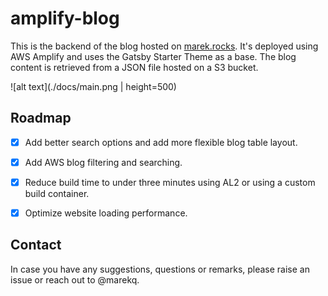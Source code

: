 amplify-blog
============

This is the backend of the blog hosted on [marek.rocks](https://marek.rocks). It's deployed using AWS Amplify and uses the Gatsby Starter Theme as a base. The blog content is retrieved from a JSON file hosted on a S3 bucket.


![alt text](./docs/main.png | height=500)


Roadmap
-------

- [X] Add better search options and add more flexible blog table layout.
- [X] Add AWS blog filtering and searching.
- [X] Reduce build time to under three minutes using AL2 or using a custom build container.
- [X] Optimize website loading performance.


Contact
-------


In case you have any suggestions, questions or remarks, please raise an issue or reach out to @marekq.

